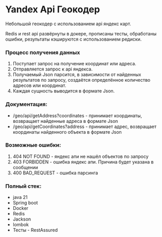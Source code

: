 # Yandex Api Геокодер
Небольшой геокодер с использованием api яндекс карт.

Redis и rest api развёрнуты в докере, прописаны тесты, обработаны ошибки, результаты кэшируются с использованием редиски.

### Процесс получения данных
1) Поступает запрос на получение координат или адреса.
2) Отправляется запрос к api яндекса.
3) Получаемый Json парсится, в зависимости от найденных результатов по запросу, создаётся определённое количество адресов или координат.
4) Каждая сущность выводится в формате Json.

### Документация:
* /geo/api/getAddress?coordinates - принимает координаты, возвращает найденные адреса в формате Json
* /geo/api/getCoordinates?address - принимает адрес, возвращает координаты найденного объекта в формате Json

### Возможные ошибки:
1. 404 NOT FOUND - яндекс апи не нашёл объектов по запросу
2. 403 FORBIDDEN - ошибка яндекс апи. Причина будет указана в сообщении
3. 400 BAD_REQUEST - ошибка парсинга


### Полный стек:
* java 21
* Spring boot
* Docker
* Redis
* Jackson
* lombok
* Тесты - RestAssured
